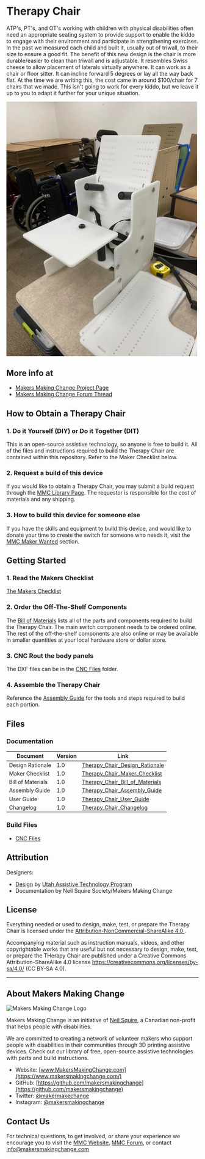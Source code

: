 # Therapy Chair
ATP's, PT's, and OT's working with children with physical disabilities often need an appropriate seating system to provide support to enable the kiddo to engage with their environment and participate in strengthening exercises. In the past we measured each child and built it, usually out of triwall, to their size to ensure a good fit. The benefit of this new design is the chair is more durable/easier to clean than triwall and is adjustable. It resembles Swiss cheese to allow placement of laterals virtually anywhere. It can work as a chair or floor sitter. It can incline forward 5 degrees or lay all the way back flat. At the time we are writing this, the cost came in around $100/chair for 7 chairs that we made. This isn't going to work for every kiddo, but we leave it up to you to adapt it further for your unique situation.

<img src="Photos/therapy-chair.webp" width="500" alt="Picture of Therapy Chair.">

## More info at
- [Makers Making Change Project Page](https://makersmakingchange.com/project/therapy-chair/)
- [Makers Making Change Forum Thread](https://makersmakingchange.com/forum/topic/therapy-chair/)


## How to Obtain a Therapy Chair
### 1. Do it Yourself (DIY) or Do it Together (DIT)

This is an open-source assistive technology, so anyone is free to build it. All of the files and instructions required to build the Therapy Chair are contained within this repository. Refer to the Maker Checklist below.

### 2. Request a build of this device

If you would like to obtain a Therapy Chair, you may submit a build request through the [MMC Library Page](https://makersmakingchange.com/project/therapy-chair/). The requestor is responsible for the cost of materials and any shipping.

### 3. How to build this device for someone else

If you have the skills and equipment to build this device, and would like to donate your time to create the switch for someone who needs it, visit the [MMC Maker Wanted](https://makersmakingchange.com/maker-wanted/) section.


## Getting Started

### 1. Read the Makers Checklist

[The Makers Checklist](/Documentation/Therapy_Chair_Maker_Checklist_V1.0.pdf)

### 2. Order the Off-The-Shelf Components

The [Bill of Materials](/Documentation/Therapy_Chair_BOM_V1.0.xlsx) lists all of the parts and components required to build the Therapy Chair. The main switch component needs to be ordered online. The rest of the off-the-shelf components are also online or may be available in smaller quantities at your local hardware store or dollar store.


### 3. CNC Rout the body panels

The DXF files can be in the [CNC Files](/Build_Files/CNC_Files) folder.

### 4. Assemble the Therapy Chair

Reference the [Assembly Guide](/Documentation/Device-Name_Assembly_Guide_V1.0.pdf) for the tools and steps required to build each portion.

## Files
### Documentation
| Document             | Version | Link |
|----------------------|---------|------|
| Design Rationale     | 1.0     | [Therapy_Chair_Design_Rationale](/Documentation/Therapy_Chair_Design_Rationale_V1.0.pdf)     |
| Maker Checklist      | 1.0     | [Therapy_Chair_Maker_Checklist](/Documentation/Therapy_Chair_Maker_Checklist_V1.0.pdf)     |
| Bill of Materials    | 1.0     | [Therapy_Chair_Bill_of_Materials](/Documentation/Therapy_Chair_BOM_V1.0.xlsx)     |
| Assembly Guide       | 1.0     | [Therapy_Chair_Assembly_Guide](/Documentation/Therapy_Chair_Assembly_Guide_V1.0.pdf)     |
| User Guide           | 1.0     | [Therapy_Chair_User_Guide](/Documentation/Therapy_Chair_User_Guide_V1.0.pdf)    |
| Changelog            | 1.0     | [Therapy_Chair_Changelog](/Documentation/Therapy_Chair_Changelog_V1.0.pdf)     |


### Build Files
 - [CNC Files](/Build_Files/CNC_Files)

## Attribution
Designers:
 - [Design](https://www.instructables.com/Child-Therapy-Chair/) by [Utah Assistive Technology Program](https://www.instructables.com/member/uatpat/)
 - Documentation by Neil Squire Society/Makers Making Change



## License
Everything needed or used to design, make, test, or prepare the Therapy Chair is licensed under the [Attribution-NonCommercial-ShareAlike 4.0 ](https://creativecommons.org/licenses/by-nc-sa/4.0/).

Accompanying material such as instruction manuals, videos, and other copyrightable works that are useful but not necessary to design, make, test, or prepare the THerapy Chair are published under a Creative Commons Attribution-ShareAlike 4.0 license https://creativecommons.org/licenses/by-sa/4.0/ (CC BY-SA 4.0).


---

## About Makers Making Change
<img src="https://www.makersmakingchange.com/wp-content/uploads/logo/mmc_logo.svg" width="500" alt="Makers Making Change Logo">

Makers Making Change is an initiative of [Neil Squire](https://www.neilsquire.ca/), a Canadian non-profit that helps people with disabilities.

We are committed to creating a network of volunteer makers who support people with disabilities in their communities through 3D printing assistive devices. Check out our library of free, open-source assistive technologies with parts and build instructions.

 - Website: [www.MakersMakingChange.com](https://www.makersmakingchange.com/)
 - GitHub: [https://github.com/makersmakingchange](https://github.com/makersmakingchange)
 - Twitter: [@makermakechange](https://twitter.com/makermakechange)
 - Instagram: [@makersmakingchange](https://www.instagram.com/makersmakingchange)



## Contact Us

For technical questions, to get involved, or share your experience we encourage you to visit the [MMC Website](https://www.makersmakingchange.com/), [MMC Forum](https://makersmakingchange.com/forum), or contact info@makersmakingchange.com
